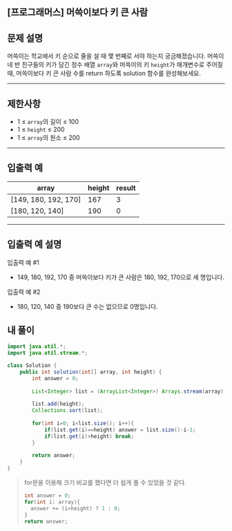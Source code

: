 ## [프로그래머스] 머쓱이보다 키 큰 사람

## 문제 설명

머쓱이는 학교에서 키 순으로 줄을 설 때 몇 번째로 서야 하는지 궁금해졌습니다. 머쓱이네 반 친구들의 키가 담긴 정수 배열 `array`와 머쓱이의 키 `height`가 매개변수로 주어질 때, 머쓱이보다 키 큰 사람 수를 return 하도록 solution 함수를 완성해보세요.

------

## 제한사항

- 1 ≤ `array`의 길이 ≤ 100
- 1 ≤ `height` ≤ 200
- 1 ≤ `array`의 원소 ≤ 200

------

## 입출력 예

| array                | height | result |
| -------------------- | ------ | ------ |
| [149, 180, 192, 170] | 167    | 3      |
| [180, 120, 140]      | 190    | 0      |

------

## 입출력 예 설명

입출력 예 #1

- 149, 180, 192, 170 중 머쓱이보다 키가 큰 사람은 180, 192, 170으로 세 명입니다.

입출력 예 #2

- 180, 120, 140 중 190보다 큰 수는 없으므로 0명입니다.

## 내 풀이

```java
import java.util.*;
import java.util.stream.*;

class Solution {
    public int solution(int[] array, int height) {
        int answer = 0;
        
        List<Integer> list = (ArrayList<Integer>) Arrays.stream(array).boxed().collect(Collectors.toList());
        
        list.add(height);
        Collections.sort(list);
        
        for(int i=0; i<list.size(); i++){
            if(list.get(i)==height) answer = list.size()-i-1;
            if(list.get(i)>height) break;
        }
        
        return answer;
    }
}
```

> for문을 이용해 크기 비교를 했다면 더 쉽게 풀 수 있었을 것 같다.
>
> ```java
> int answer = 0;
> for(int i: array){
> 	answer += (i>height) ? 1 : 0;
> }
> return answer;
> ```
>
> 